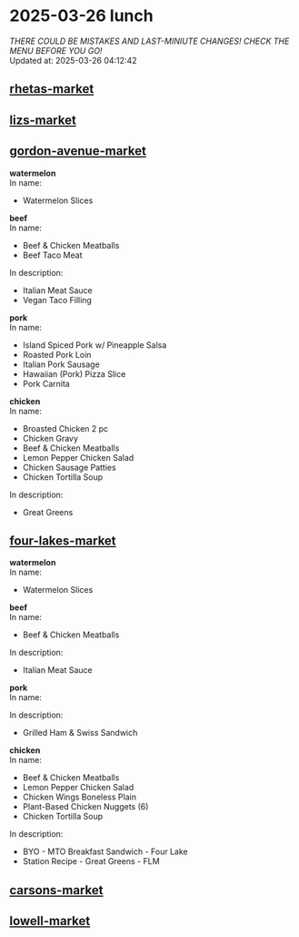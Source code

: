# 2025-03-26 lunch  
*THERE COULD BE MISTAKES AND LAST-MINIUTE CHANGES! CHECK THE MENU BEFORE YOU GO!*  
Updated at: 2025-03-26 04:12:42  
## [rhetas-market](https://wisc-housingdining.nutrislice.com/menu/rhetas-market/lunch/2025-03-26)  
## [lizs-market](https://wisc-housingdining.nutrislice.com/menu/lizs-market/lunch/2025-03-26)  
## [gordon-avenue-market](https://wisc-housingdining.nutrislice.com/menu/gordon-avenue-market/lunch/2025-03-26)  
**watermelon**  
In name:   
 - Watermelon Slices  
  
**beef**  
In name:   
 - Beef & Chicken Meatballs  
 - Beef Taco Meat  
  
In description:   
 - Italian Meat Sauce  
 - Vegan Taco Filling  
  
**pork**  
In name:   
 - Island Spiced Pork w/ Pineapple Salsa  
 - Roasted Pork Loin  
 - Italian Pork Sausage  
 - Hawaiian (Pork) Pizza Slice  
 - Pork Carnita  
  
**chicken**  
In name:   
 - Broasted Chicken 2 pc  
 - Chicken Gravy  
 - Beef & Chicken Meatballs  
 - Lemon Pepper Chicken Salad  
 - Chicken Sausage Patties  
 - Chicken Tortilla Soup  
  
In description:   
 - Great Greens  
  
## [four-lakes-market](https://wisc-housingdining.nutrislice.com/menu/four-lakes-market/lunch/2025-03-26)  
**watermelon**  
In name:   
 - Watermelon Slices  
  
**beef**  
In name:   
 - Beef & Chicken Meatballs  
  
In description:   
 - Italian Meat Sauce  
  
**pork**  
In name:   
  
In description:   
 - Grilled Ham & Swiss Sandwich  
  
**chicken**  
In name:   
 - Beef & Chicken Meatballs  
 - Lemon Pepper Chicken Salad  
 - Chicken Wings Boneless Plain  
 - Plant-Based Chicken Nuggets (6)  
 - Chicken Tortilla Soup  
  
In description:   
 - BYO - MTO Breakfast Sandwich - Four Lake  
 - Station Recipe - Great Greens - FLM  
  
## [carsons-market](https://wisc-housingdining.nutrislice.com/menu/carsons-market/lunch/2025-03-26)  
## [lowell-market](https://wisc-housingdining.nutrislice.com/menu/lowell-market/lunch/2025-03-26)  
  
